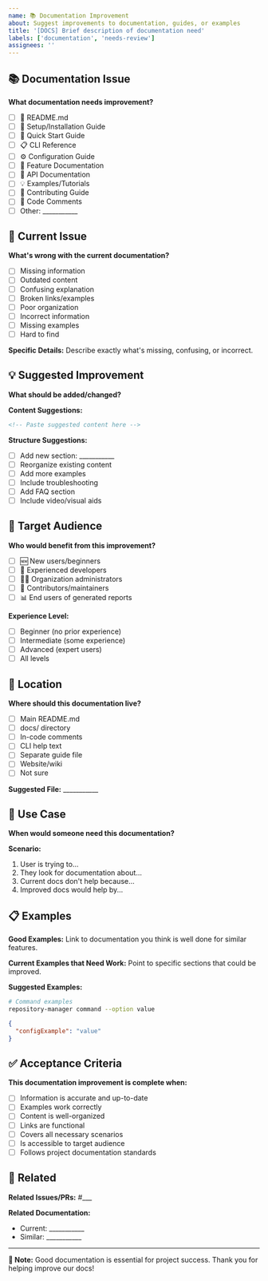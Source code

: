 ```yaml
---
name: 📚 Documentation Improvement
about: Suggest improvements to documentation, guides, or examples
title: '[DOCS] Brief description of documentation need'
labels: ['documentation', 'needs-review']
assignees: ''
---
```


## 📚 Documentation Issue

**What documentation needs improvement?**

- [ ] 📖 README.md
- [ ] 🔧 Setup/Installation Guide
- [ ] 🚀 Quick Start Guide
- [ ] 📋 CLI Reference
- [ ] ⚙️ Configuration Guide
- [ ] 🎯 Feature Documentation
- [ ] 🔗 API Documentation
- [ ] 💡 Examples/Tutorials
- [ ] 🤝 Contributing Guide
- [ ] 📝 Code Comments
- [ ] Other: ___________

## 🎯 Current Issue

**What's wrong with the current documentation?**

- [ ] Missing information
- [ ] Outdated content
- [ ] Confusing explanation
- [ ] Broken links/examples
- [ ] Poor organization
- [ ] Incorrect information
- [ ] Missing examples
- [ ] Hard to find

**Specific Details:**
Describe exactly what's missing, confusing, or incorrect.

## 💡 Suggested Improvement

**What should be added/changed?**

**Content Suggestions:**

```markdown
<!-- Paste suggested content here -->
```

**Structure Suggestions:**
- [ ] Add new section: ___________
- [ ] Reorganize existing content
- [ ] Add more examples
- [ ] Include troubleshooting
- [ ] Add FAQ section
- [ ] Include video/visual aids

## 👥 Target Audience

**Who would benefit from this improvement?**

- [ ] 🆕 New users/beginners
- [ ] 🔧 Experienced developers
- [ ] 👨‍💼 Organization administrators
- [ ] 🤝 Contributors/maintainers
- [ ] 📊 End users of generated reports

**Experience Level:**
- [ ] Beginner (no prior experience)
- [ ] Intermediate (some experience)
- [ ] Advanced (expert users)
- [ ] All levels

## 📍 Location

**Where should this documentation live?**

- [ ] Main README.md
- [ ] docs/ directory
- [ ] In-code comments
- [ ] CLI help text
- [ ] Separate guide file
- [ ] Website/wiki
- [ ] Not sure

**Suggested File:** ___________

## 💼 Use Case

**When would someone need this documentation?**

**Scenario:**
1. User is trying to...
2. They look for documentation about...
3. Current docs don't help because...
4. Improved docs would help by...

## 📋 Examples

**Good Examples:**
Link to documentation you think is well done for similar features.

**Current Examples that Need Work:**
Point to specific sections that could be improved.

**Suggested Examples:**

```bash
# Command examples
repository-manager command --option value
```

```json
{
  "configExample": "value"
}
```

## ✅ Acceptance Criteria

**This documentation improvement is complete when:**

- [ ] Information is accurate and up-to-date
- [ ] Examples work correctly
- [ ] Content is well-organized
- [ ] Links are functional
- [ ] Covers all necessary scenarios
- [ ] Is accessible to target audience
- [ ] Follows project documentation standards

## 🔗 Related

**Related Issues/PRs:** #___

**Related Documentation:**
- Current: ___________
- Similar: ___________

---

**📝 Note:** Good documentation is essential for project success. Thank you for helping improve our docs!
